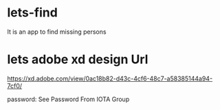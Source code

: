 # lets-find

It is an app to find missing persons

# lets adobe xd design Url

https://xd.adobe.com/view/0ac18b82-d43c-4cf6-48c7-a58385144a94-7cf0/

password: See Password From IOTA Group